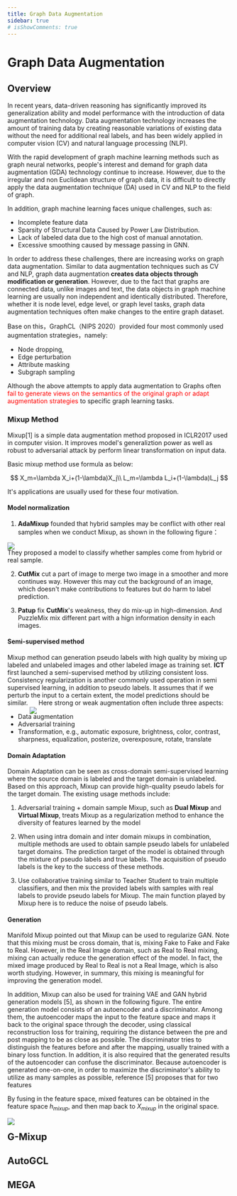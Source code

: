 ```yaml
---
title: Graph Data Augmentation
sidebar: true
# isShowComments: true
---
```

# Graph Data Augmentation
<ClientOnly>
<title-pv/>
</ClientOnly>

## Overview

In recent years, data-driven reasoning has significantly improved its generalization ability and model performance with the introduction of data augmentation technology. Data augmentation technology increases the amount of training data by creating reasonable variations of existing data without the need for additional real labels, and has been widely applied in computer vision (CV) and natural language processing (NLP).

With the rapid development of graph machine learning methods such as graph neural networks, people's interest and demand for graph data augmentation (GDA) technology continue to increase. However, due to the irregular and non Euclidean structure of graph data, it is difficult to directly apply the data augmentation technique (DA) used in CV and NLP to the field of graph.

In addition, graph machine learning faces unique challenges, such as:

* Incomplete feature data
* Sparsity of Structural Data Caused by Power Law Distribution.
* Lack of labeled data due to the high cost of manual annotation.
* Excessive smoothing caused by message passing in GNN.

In order to address these challenges, there are increasing works on graph data augmentation. Similar to data augmentation techniques such as CV and NLP, graph data augmentation **creates data objects through modification or generation**. However, due to the fact that graphs are connected data, unlike images and text, the data objects in graph machine learning are usually non independent and identically distributed. Therefore, whether it is node level, edge level, or graph level tasks, graph data augmentation techniques often make changes to the entire graph dataset.

Base on this，GraphCL（NIPS 2020）provided four most commonly used augmentation strategies，namely:
* Node dropping,
* Edge perturbation
* Attribute masking
* Subgraph sampling

Although the above attempts to apply data augmentation to Graphs often <font color="red">fail to generate views on the semantics of the original graph or adapt augmentation strategies</font>  to specific graph learning tasks.

### Mixup Method
Mixup[1] is a simple data augmentation method proposed in ICLR2017 used in computer vision. It improves model's generaliztion power as well as robust to adversarial attack by perform linear transformation on input data. 

Basic mixup method use formula as below:

$$
  X_m=\lambda X_i+(1-\lambda)X_j\\
  L_m=\lambda L_i+(1-\lambda)L_j
$$

It's applications are usually used for these four motivation.

#### Model normalization
1. **AdaMixup** founded that hybrid samples may be conflict with other real samples when we conduct Mixup, as shown in the following figure：

<img src="/img/paper-4-1.png" style="margin-bottom: -20px;">

They proposed a model to classify whether samples come from hybrid or real sample.

2. **CutMix** cut a part of image to merge two image in a smoother and more continues way. However this may cut the background of an image, which doesn't make contributions to features but do harm to label prediction.

3. **Patup** fix **CutMix**'s weakness, they do mix-up in high-dimension. And PuzzleMix mix different part with a hign information density in each images. 

#### Semi-supervised method 
Mixup method can generation pseudo labels with high quality by mixing up labeled and unlabeled images and other labeled image as training set. **ICT** first launched a semi-supervised method by utilizing consistent loss. Consistency regularization is another commonly used operation in semi supervised learning, in addition to pseudo labels. It assumes that if we perturb the input to a certain extent, the model predictions should be similar.
<img src="/img/paper-4-2.png" style="margin-bottom: -20px;">
Here strong or weak augmentation often include three aspects:
* Data augmentation
* Adversarial training
* Transformation, e.g., automatic exposure, brightness, color, contrast, sharpness, equalization, posterize, overexposure, rotate, translate

#### Domain Adaptation
Domain Adaptation can be seen as cross-domain semi-supervised learning where the source domain is labeled and the target domain is unlabeled. Based on this approach, Mixup can provide high-quality pseudo labels for the target domain. The existing usage methods include:

1. Adversarial training + domain sample Mixup, such as **Dual Mixup** and **Virtual Mixup**, treats Mixup as a regularization method to enhance the diversity of features learned by the model

2. When using intra domain and inter domain mixups in combination, multiple methods are used to obtain sample pseudo labels for unlabeled target domains. The prediction target of the model is obtained through the mixture of pseudo labels and true labels. The acquisition of pseudo labels is the key to the success of these methods. 

3. Use collaborative training similar to Teacher Student to train multiple classifiers, and then mix the provided labels with samples with real labels to provide pseudo labels for Mixup. The main function played by Mixup here is to reduce the noise of pseudo labels.

#### Generation
Manifold Mixup pointed out that Mixup can be used to regularize GAN. Note that this mixing must be cross domain, that is, mixing Fake to Fake and Fake to Real. However, in the Real Image domain, such as Real to Real mixing, mixing can actually reduce the generation effect of the model. In fact, the mixed image produced by Real to Real is not a Real Image, which is also worth studying. However, in summary, this mixing is meaningful for improving the generation model.

In addition, Mixup can also be used for training VAE and GAN hybrid generation models [5], as shown in the following figure. The entire generation model consists of an autoencoder and a discriminator. Among them, the autoencoder maps the input to the feature space and maps it back to the original space through the decoder, using classical reconstruction loss for training, requiring the distance between the pre and post mapping to be as close as possible. The discriminator tries to distinguish the features before and after the mapping, usually trained with a binary loss function. In addition, it is also required that the generated results of the autoencoder can confuse the discriminator. Because autoencoder is generated one-on-one, in order to maximize the discriminator's ability to utilize as many samples as possible, reference [5] proposes that for two features

By fusing in the feature space, mixed features can be obtained in the feature space $h_{mixup}$, and then map back to $X_{mixup}$ in the original space.

<img src="/img/paper-4-3.png" style="margin-bottom: -20px;">

## G-Mixup



## AutoGCL



## MEGA


<ClientOnly>
  <leave/>
</ClientOnly/>